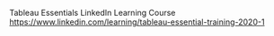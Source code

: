 Tableau Essentials LinkedIn Learning Course
https://www.linkedin.com/learning/tableau-essential-training-2020-1